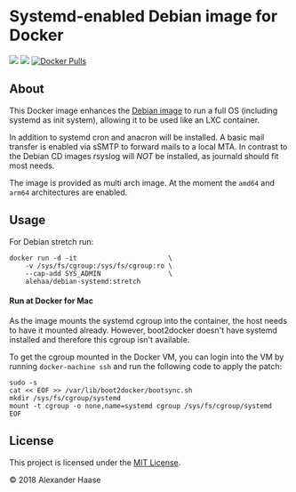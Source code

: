 # Systemd-enabled Debian image for Docker

[![](https://img.shields.io/github/issues-raw/alehaa/docker-debian-systemd.svg?style=flat-square)](https://github.com/alehaa/docker-debian-systemd/issues)
[![](https://img.shields.io/badge/license-MIT-blue.svg?style=flat-square)](LICENSE)
[![Docker Pulls](https://img.shields.io/docker/pulls/alehaa/debian-systemd.svg?style=flat-square)](https://hub.docker.com/r/alehaa/debian-systemd/)


## About

This Docker image enhances the [Debian image](https://hub.docker.com/_/debian)
to run a full OS (including systemd as init system), allowing it to be used like
an LXC container.

In addition to systemd cron and anacron will be installed. A basic mail transfer
is enabled via sSMTP to forward mails to a local MTA. In contrast to the Debian
CD images rsyslog will *NOT* be installed, as journald should fit most needs.

The image is provided as multi arch image. At the moment the `amd64` and `arm64`
architectures are enabled.


## Usage

For Debian stretch run:
```
docker run -d -it                       \
    -v /sys/fs/cgroup:/sys/fs/cgroup:ro \
    --cap-add SYS_ADMIN                 \
    alehaa/debian-systemd:stretch
```

#### Run at Docker for Mac

As the image mounts the systemd cgroup into the container, the host needs to
have it mounted already. However, boot2docker doesn't have systemd installed and
therefore this cgroup isn't available.

To get the cgroup mounted in the Docker VM, you can login into the VM by running
`docker-machine ssh` and run the following code to apply the patch:

```
sudo -s
cat << EOF >> /var/lib/boot2docker/bootsync.sh
mkdir /sys/fs/cgroup/systemd
mount -t cgroup -o none,name=systemd cgroup /sys/fs/cgroup/systemd
EOF
```


## License

This project is licensed under the [MIT License](LICENSE).

&copy; 2018 Alexander Haase
